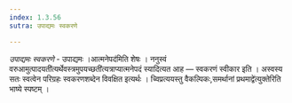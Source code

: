 ```yaml
---
index: 1.3.56
sutra: उपाद्यमः स्वकरणे

---
```

_उपाद्यमः स्वकरणे_ - उपाद्यमः ।आत्मनेपद॑मिति शेषः । ननुस्वं वरुआमुत्पादयती॑त्यर्थेवस्त्रमुपयच्छती॑त्यत्राप्यात्मनेपदं स्यादित्यत आह — स्वकरणं स्वीकार इति । अस्वस्य सतः स्वत्वेन परिग्रहः स्वकरणशब्देन विवक्षित इत्यर्थः । च्विप्रत्ययस्तु वैकल्पिकः,समर्थानां प्रथमाद्वे॑त्युक्तेरिति भाष्ये स्पष्टम् ।